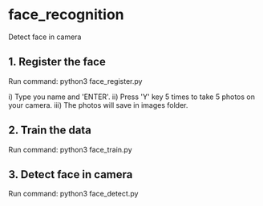 # face_recognition
Detect face in camera

## 1. Register the face

Run command: python3 face_register.py

i) Type you name and 'ENTER'.
ii) Press 'Y' key 5 times to take 5 photos on your camera.
iii) The photos will save in images folder.

## 2. Train the data

Run command: python3 face_train.py

## 3. Detect face in camera

Run command: python3 face_detect.py
